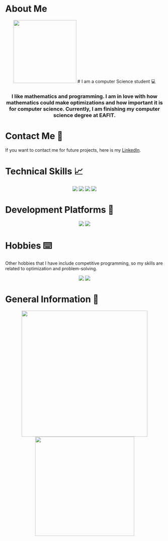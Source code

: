 # About Me

<div align="center" id="hola">
    <img src="https://media.giphy.com/media/v1.Y2lkPTc5MGI3NjExb2lzank0eG1wZnhyNDF5ejduOWZoMnZzOGJsMjA3cDZocTloMmUxeCZlcD12MV9pbnRlcm5hbF9naWZfYnlfaWQmY3Q9Zw/JIX9t2j0ZTN9S/giphy.gif" width="200" />
    # I am a computer Science student 💻
    <h3>I like mathematics and programming. I am in love with how mathematics could make optimizations and how important it is for 
        computer science. Currently, I am finishing my computer science degree at EAFIT.
    </h3>
</div>

# Contact Me 📩

If you want to contact me for future projects, here is my [LinkedIn](https://www.linkedin.com/in/luisa-garcia-aa5ab31a4/).

# Technical Skills 📈

<div align="center" id="all">
    <img src="https://img.shields.io/badge/MySQL-005C84?style=for-the-badge&logo=mysql&logoColor=white"/>
    <img src="https://img.shields.io/badge/PostgreSQL-316192?style=for-the-badge&logo=postgresql&logoColor=white"/>
    <img src="https://img.shields.io/badge/Python-14354C?style=for-the-badge&logo=python&logoColor=white" />
    <img src="https://img.shields.io/badge/C%2B%2B-00599C?style=for-the-badge&logo=c%2B%2B&logoColor=white" />
</div>

# Development Platforms 📁

<div align="center" id="platforms">
    <img src="https://img.shields.io/badge/Visual_Studio_Code-0078D4?style=for-the-badge&logo=visual%20studio%20code&logoColor=white"/>
    <img src="https://img.shields.io/badge/Spyder%20Ide-FF0000?style=for-the-badge&logo=spyder%20ide&logoColor=white"/>
</div>

# Hobbies ⌨️

Other hobbies that I have include competitive programming, so my skills are related to optimization and problem-solving.

<div align="center" id="languages">
    <img src="https://img.shields.io/badge/Codeforces-445f9d?style=for-the-badge&logo=Codeforces&logoColor=white" />
    <img src="https://img.shields.io/badge/-LeetCode-FFA116?style=for-the-badge&logo=LeetCode&logoColor=black" />
</div>

# General Information 💾

<div align="center" id="general">
    <img src="https://github-readme-stats.vercel.app/api?username=LuisaMG01&theme=blue-green" width="400" />
    <img src="https://github-readme-stats.vercel.app/api/top-langs/?username=LuisaMG01&theme=blue-green" width="315" />
</div>
